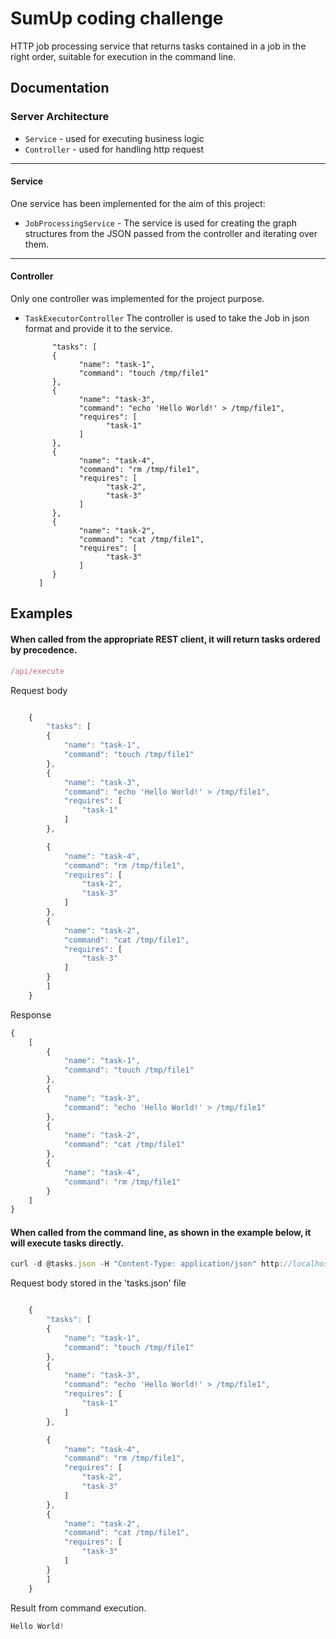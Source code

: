 # SumUp coding challenge
HTTP job processing service that returns tasks contained in a job in the right order, suitable for execution in the command line.
## Documentation

### Server Architecture
* ```Service``` - used for executing business logic
* ```Controller``` - used for handling http request
---

#### Service
One service has been implemented for the aim of this project:
* ```JobProcessingService``` - The service is used for creating the graph structures from the JSON passed from the controller and iterating over them.
---
#### Controller
Only one controller was implemented for the project purpose. 
* ```TaskExecutorController``` The controller is used to take the Job in json format and provide it to the service.
   
          
            "tasks": [
            {
                  "name": "task-1",
                  "command": "touch /tmp/file1"
            },
            {
                  "name": "task-3",
                  "command": "echo 'Hello World!' > /tmp/file1",
                  "requires": [
                        "task-1"
                  ]
            },
            {
                  "name": "task-4",
                  "command": "rm /tmp/file1",
                  "requires": [
                        "task-2",
                        "task-3"
                  ]
            },
            {
                  "name": "task-2",
                  "command": "cat /tmp/file1",
                  "requires": [
                        "task-3"
                  ]
            }
         ]

## Examples

#### When called from the appropriate REST client, it will return tasks ordered by precedence.
 ```jsx
/api/execute
```
Request body

```jsx

    {
        "tasks": [
        {
            "name": "task-1",
            "command": "touch /tmp/file1"
        },
        {
            "name": "task-3",
            "command": "echo 'Hello World!' > /tmp/file1",
            "requires": [
                "task-1"
            ]
        },

        {
            "name": "task-4",
            "command": "rm /tmp/file1",
            "requires": [
                "task-2",
                "task-3"
            ]
        },
        {
            "name": "task-2",
            "command": "cat /tmp/file1",
            "requires": [
                "task-3"
            ]
        }
        ]
    }

```

Response

```jsx
{
    [
        {
            "name": "task-1",
            "command": "touch /tmp/file1"
        },
        {
            "name": "task-3",
            "command": "echo 'Hello World!' > /tmp/file1"
        },
        {
            "name": "task-2",
            "command": "cat /tmp/file1"
        },
        {
            "name": "task-4",
            "command": "rm /tmp/file1"
        }
    ]
}
```
#### When called from the command line, as shown in the example below, it will execute tasks directly.
 ```jsx
curl -d @tasks.json -H "Content-Type: application/json" http://localhost:8080/api/execute | bash
```
Request body stored in the 'tasks.json' file

```jsx

    {
        "tasks": [
        {
            "name": "task-1",
            "command": "touch /tmp/file1"
        },
        {
            "name": "task-3",
            "command": "echo 'Hello World!' > /tmp/file1",
            "requires": [
                "task-1"
            ]
        },

        {
            "name": "task-4",
            "command": "rm /tmp/file1",
            "requires": [
                "task-2",
                "task-3"
            ]
        },
        {
            "name": "task-2",
            "command": "cat /tmp/file1",
            "requires": [
                "task-3"
            ]
        }
        ]
    }

```

Result from command execution.

```jsx
Hello World!
```